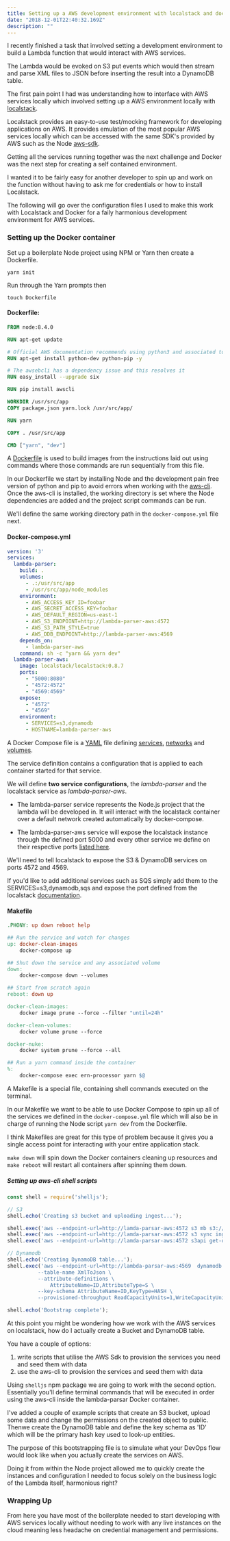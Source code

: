 ```yaml
---
title: Setting up a AWS development environment with localstack and docker
date: "2018-12-01T22:40:32.169Z"
description: ""
---
```


I recently finished a task that involved setting a development environment to build a Lambda function that would interact with AWS services.

The Lambda would be evoked on S3 put events which would then stream and parse XML files to JSON before inserting the result into a DynamoDB table.

The first pain point I had was understanding how to interface with AWS services locally which involved setting up a AWS environment locally with [localstack](https://github.com/localstack/localstack).

Localstack provides an easy-to-use test/mocking framework for developing applications on AWS. It provides emulation of the most popular AWS services locally which can be accessed with the same SDK's provided by AWS such as the Node [aws-sdk](https://aws.amazon.com/sdk-for-node-js/). 

Getting all the services running together was the next challenge and Docker was the next step for creating a self contained environment. 

I wanted it to be fairly easy for another developer to spin up and work on the function without having to ask me for credentials or how to install Localstack.

The following will go over the configuration files I used to make this work with Localstack and Docker for a faily harmonious development environment for AWS services.

### Setting up the Docker container

Set up a boilerplate Node project using NPM or Yarn then create a Dockerfile.

```
yarn init
```

Run through the Yarn prompts then

```
touch Dockerfile
```

#### Dockerfile:

```dockerfile
FROM node:8.4.0

RUN apt-get update

# Official AWS documentation recommends using python3 and associated tooling.That doesn't work, or at least it does not work as easily as advertised.
RUN apt-get install python-dev python-pip -y

# The awsebcli has a dependency issue and this resolves it
RUN easy_install --upgrade six

RUN pip install awscli

WORKDIR /usr/src/app
COPY package.json yarn.lock /usr/src/app/

RUN yarn

COPY . /usr/src/app

CMD ["yarn", "dev"]
```

A [Dockerfile](https://docs.docker.com/engine/reference/builder/) is used to build images from the instructions laid out using commands where those commands are run sequentially from this file.

In our Dockerfile we start by installing Node and the development pain free version of python and pip to avoid errors when working with the [aws-cli](https://aws.amazon.com/cli/). Once the aws-cli is installed, the working directory is set where the Node dependencies are added and the project script commands can be run.

We'll define the same working directory path in the ```docker-compose.yml``` file next.

#### Docker-compose.yml

```yaml
version: '3'
services:
  lambda-parser:
    build: .
    volumes:
      - .:/usr/src/app
      - /usr/src/app/node_modules
    environment:
      - AWS_ACCESS_KEY_ID=foobar
      - AWS_SECRET_ACCESS_KEY=foobar
      - AWS_DEFAULT_REGION=us-east-1
      - AWS_S3_ENDPOINT=http://lambda-parser-aws:4572
      - AWS_S3_PATH_STYLE=true
      - AWS_DDB_ENDPOINT=http://lambda-parser-aws:4569
    depends_on:
      - lambda-parser-aws
    command: sh -c "yarn && yarn dev"
  lambda-parser-aws:
    image: localstack/localstack:0.8.7
    ports:
      - "5000:8080"
      - "4572:4572"
      - "4569:4569"
    expose:
      - "4572"
      - "4569"
    environment:
      - SERVICES=s3,dynamodb
      - HOSTNAME=lambda-parser-aws

```

A Docker Compose file is a [YAML](http://yaml.org/) file defining [services](https://docs.docker.com/compose/compose-file/#service-configuration-reference), [networks](https://docs.docker.com/compose/compose-file/#network-configuration-reference) and [volumes](https://docs.docker.com/compose/compose-file/#volume-configuration-reference).

The service definition contains a configuration that is applied to each container started for that service.

We will define __two service configurations__, the *lambda-parser* and the localstack service as *lambda-parser-aws*.

- The lambda-parser service  represents the Node.js project that the lambda will be developed in. It will interact with the localstack container over a default network created automatically by docker-compose.

- The lambda-parser-aws service will expose the localstack instance through the defined port 5000 and every other service we define on their respective ports [listed here](https://github.com/localstack/localstack#overview).

We'll need to tell localstack to expose the S3 & DynamoDB services on ports 4572 and 4569.

If you'd like to add additional services such as SQS simply add them to the SERVICES=s3,dynamodb,sqs and expose the port defined from the localstack [documentation](https://github.com/localstack/localstack#overview).

#### Makefile

```makefile
.PHONY: up down reboot help

## Run the service and watch for changes
up: docker-clean-images
	docker-compose up

## Shut down the service and any associated volume
down:
	docker-compose down --volumes

## Start from scratch again
reboot: down up

docker-clean-images:
	docker image prune --force --filter "until=24h"

docker-clean-volumes:
	docker volume prune --force

docker-nuke:
	docker system prune --force --all

## Run a yarn command inside the container
%:
	docker-compose exec ern-processor yarn $@

```

A Makefile is a special file, containing shell commands executed on the terminal.

In our Makefile we want to be able to use Docker Compose to spin up all of the services we defined in the ```docker-compose.yml``` file which will also be in charge of running the Node script ```yarn dev``` from the Dockerfile.

I think Makefiles are great for this type of problem because it gives you a single access point for interacting with your entire application stack.

```make down``` will spin down the Docker containers cleaning up resources and ```make reboot``` will restart all containers after spinning them down.

##### Setting up aws-cli shell scripts

```javascript
const shell = require('shelljs');

// S3
shell.echo('Creating s3 bucket and uploading ingest...');

shell.exec('aws --endpoint-url=http://lamda-parsar-aws:4572 s3 mb s3://my-bucket');
shell.exec('aws --endpoint-url=http://lamda-parsar-aws:4572 s3 sync ingest s3://my-bucket --acl public-read');
shell.exec('aws --endpoint-url=http://lamda-parsar-aws:4572 s3api get-object-acl --bucket my-bucket --key my-xml-file.xml');

// Dynamodb
shell.echo('Creating DynamoDB table...');
shell.exec('aws --endpoint-url=http://lambda-parsar-aws:4569  dynamodb create-table \
          --table-name XmlToJson \
          --attribute-definitions \
              AttributeName=ID,AttributeType=S \
          --key-schema AttributeName=ID,KeyType=HASH \
          --provisioned-throughput ReadCapacityUnits=1,WriteCapacityUnits=1');

shell.echo('Bootstrap complete');
```

At this point you might be wondering how we work with the AWS services on localstack, how do I actually create a Bucket and DynamoDB table.

You have a couple of options:

1. write scripts that utilise the AWS Sdk to provision the services you need and seed them with data
2. use the aws-cli to provision the services and seed them with data

Using ```shelljs``` npm package we are going to work with the second option. Essentially you'll define terminal commands that will be executed in order using the aws-cli inside the lambda-parsar Docker container.

I've added a couple of example scripts that create an S3 bucket, upload some data and change the permissions on the created object to public. Thenwe create the DynamoDB table and define the key schema as 'ID' which will be the primary hash key used to look-up entities.

The purpose of this bootstrapping file is to simulate what your DevOps flow would look like when you actually create the services on AWS.

Doing it from within the Node project allowed me to quickly create the instances and configuration I needed to focus solely on the business logic of the Lambda itself, harmonious right?

### Wrapping Up

From here you have most of the boilerplate needed to start developing with AWS services locally without needing to work with any live instances on the cloud meaning less headache on credential management and permissions.

